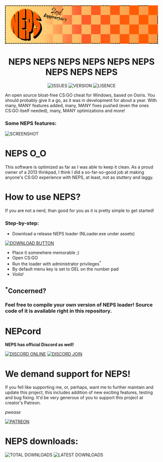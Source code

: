 ![COVER](https://raw.githubusercontent.com/degeneratehyperbola/NEPS/master/cover.png)

<div align="center">

# NEPS NEPS NEPS NEPS NEPS NEPS NEPS NEPS NEPS</h1>
![ISSUES](https://img.shields.io/github/issues/degeneratehyperbola/NEPS?color=orange&label=Issues&style=plastic)
![VERSION](https://img.shields.io/github/v/release/degeneratehyperbola/NEPS?color=orange&label=Version&style=plastic)
![LISENCE](https://img.shields.io/github/license/degeneratehyperbola/NEPS?color=orange&label=Lisence&style=plastic)

</div>

An open source bloat-free CS:GO cheat for Windows, based on Osiris. You should probably give it a go, as it was in development for about a year. With many, MANY features added, many, MANY fixes pushed (even the ones CS:GO itself needed), many, MANY optimizations and more!

### Some NEPS features:
![SCREENSHOT](https://raw.githubusercontent.com/degeneratehyperbola/NEPS/master/menu_neps.png)

# NEPS O_O
This software is optimized as far as I was able to keep it clean.
As a proud owner of a 2013 thinkpad, I think I did a so-far-so-good job at making anyone's CS:GO experience with NEPS, at least, not as stuttery and laggy.

# How to use NEPS?
If you are not a nerd, than good for you as it is pretty simple to get started!

### Step-by-step:
- Download a release NEPS loader (NLoader.exe under assets)

[![DOWNLOAD BUTTON](https://img.shields.io/badge/%E2%80%8E%20%20Download-%20-orange?labelColor=orange&style=plastic)](https://github.com/degeneratehyperbola/NEPS/releases/latest)

- Place it somewhere memorable ;)
- Open CS:GO
- Run the loader with administrator privileges<sup>*</sup>
- By default menu key is set to DEL on the number pad
- *Voila!*

## <sup>*</sup>Concerned?
### Feel free to compile your own version of NEPS loader! Source code of it is available right in this repository.

# NEPcord
**NEPS has official Discord as well!**

[![DISCORD ONLINE](https://img.shields.io/discord/715296405513830442?color=orange&label=Discord&style=plastic)](https://discord.gg/pwB3XBppVr)
[![DISCORD JOIN](https://img.shields.io/badge/%E2%80%8E%20%20Join-%20-orange?labelColor=orange&style=plastic)](https://discord.gg/pwB3XBppVr)

# We demand support for NEPS!
If you fell like supporting me, or, perhaps, want me to further maintain and update this project,
this includes addition of new exciting features, testing and bug fixing. It'd be very generous of you to support this project at creator's Patreon.

*pwease*

[![PATREON](https://img.shields.io/badge/%E2%80%8E%20%20Patreon-%20-orange?labelColor=orange&style=plastic)](https://www.patreon.com/hyperbola)

# NEPS downloads:
![TOTAL DOWNLOADS](https://img.shields.io/github/downloads/degeneratehyperbola/NEPS/total?color=orange&label=Total&style=plastic)
![LATEST DOWNLOADS](https://img.shields.io/github/downloads/degeneratehyperbola/NEPS/latest/total?color=orange&label=Latest%20release&style=plastic)
